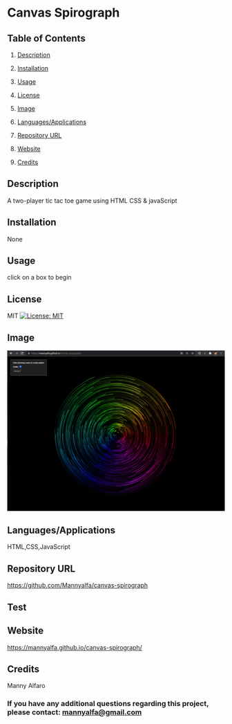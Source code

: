 # Canvas Spirograph
  
## Table of Contents

1. [Description](#description)

2. [Installation](#installation)

3. [Usage](#usage)

4. [License](#license)

5. [Image](#Image)

6. [Languages/Applications](#languages-applications)

7. [Repository URL](#repository-url)

8. [Website](#website)

9. [Credits](#credits)

## Description
A two-player tic tac toe game using HTML CSS & javaScript

## Installation
None

## Usage
click on a box to begin

## License
MIT [![License: MIT](https://img.shields.io/badge/License-MIT-yellow.svg)](https://opensource.org/licenses/MIT)

## Image
![screenshot](https://github.com/Mannyalfa/canvas-spirograph/blob/main/assets/images/screenshot.jpg)

## Languages/Applications
HTML,CSS,JavaScript

## Repository URL
https://github.com/Mannyalfa/canvas-spirograph 

## Test

## Website
https://mannyalfa.github.io/canvas-spirograph/
   
    
## Credits
Manny Alfaro

### If you have any additional questions regarding this project, please contact: mannyalfa@gmail.com


    
